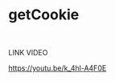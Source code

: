 <h1>getCookie</h1>
<p>&nbsp;</p>
<p>LINK VIDEO</p>
<p><a href="https://youtu.be/k_4hl-A4F0E">https://youtu.be/k_4hl-A4F0E</a></p>
